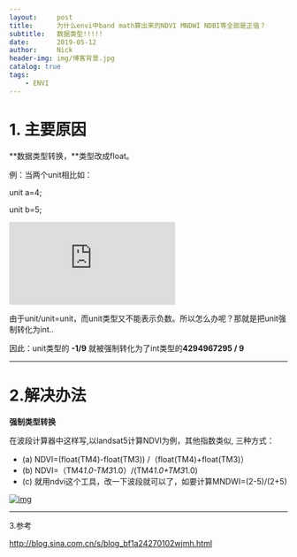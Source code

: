 ```yaml
---
layout:     post
title:      为什么envi中band math算出来的NDVI MNDWI NDBI等全部是正值？
subtitle:   数据类型!!!!!
date:       2019-05-12
author:     Nick
header-img: img/博客背景.jpg
catalog: true
tags:
    - ENVI
---
```


# 1. 主要原因

**数据类型转换，**类型改成float。

例：当两个unit相比如：

unit a=4;

unit b=5;

![ndvi =\frac{a-b}{a+b} =-\frac{1}{9}](https://private.codecogs.com/gif.latex?ndvi%20%3D%5Cfrac%7Ba-b%7D%7Ba&plus;b%7D%20%3D-%5Cfrac%7B1%7D%7B9%7D)

由于unit/unit=unit，而unit类型又不能表示负数。所以怎么办呢？那就是把unit强制转化为int..

因此：unit类型的 **-1/9** 就被强制转化为了int类型的**4294967295 / 9**

------

# 2.解决办法

**强制类型转换**

在波段计算器中这样写,以landsat5计算NDVI为例，其他指数类似, 三种方式：

- (a) NDVI=(float(TM4)-float(TM3)) /（float(TM4)+float(TM3)）
- (b) NDVI=（TM4*1.0-TM3*1.0）/(TM4*1.0+TM3*1.0)
- (c) 就用ndvi这个工具，改一下波段就可以了，如要计算MNDWI=(2-5)/(2+5)

[![img](http://s10.sinaimg.cn/mw690/003uYJ3pzy72ZHwNG9b39)](http://photo.blog.sina.com.cn/showpic.html#blogid=&url=http://album.sina.com.cn/pic/003uYJ3pzy72ZHwNG9b39)![点击并拖拽以移动](data:image/gif;base64,R0lGODlhAQABAPABAP///wAAACH5BAEKAAAALAAAAAABAAEAAAICRAEAOw==)

------

 3.参考

<http://blog.sina.com.cn/s/blog_bf1a24270102wjmh.html>

